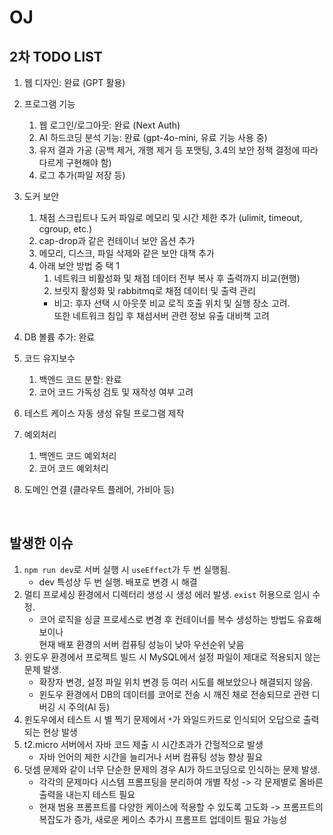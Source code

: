 # OJ

## 2차 TODO LIST

1. 웹 디자인: 완료 (GPT 활용)

2. 프로그램 기능
    1. 웹 로그인/로그아웃: 완료 (Next Auth)
    2. AI 하드코딩 분석 기능: 완료 (gpt-4o-mini, 유료 기능 사용 중)
    3. 유저 결과 가공 (공백 제거, 개행 제거 등 포맷팅, 3.4의 보안 정책 결정에 따라 다르게 구현해야 함)
    4. 로그 추가(파일 저장 등)

3. 도커 보안
    1. 채점 스크립트나 도커 파일로 메모리 및 시간 제한 추가 (ulimit, timeout, cgroup, etc.)
    2. cap-drop과 같은 컨테이너 보안 옵션 추가
    3. 메모리, 디스크, 파일 삭제와 같은 보안 대책 추가
    4. 아래 보안 방법 중 택 1
        1. 네트워크 비활성화 및 채점 데이터 전부 복사 후 출력까지 비교(현행)
        2. 브릿지 활성화 및 rabbitmq로 채점 데이터 및 출력 관리
        - 비고: 후자 선택 시 아웃풋 비교 로직 호출 위치 및 실행 장소 고려.  
          또한 네트워크 침입 후 채섬서버 관련 정보 유출 대비책 고려

4. DB 볼륨 추가: 완료

5. 코드 유지보수
    1. 백엔드 코드 분할: 완료
    2. 코어 코드 가독성 검토 및 재작성 여부 고려

6. 테스트 케이스 자동 생성 유틸 프로그램 제작

7. 예외처리
    1. 백엔드 코드 예외처리
    2. 코어 코드 예외처리

8. 도메인 연결 (클라우트 플레어, 가비아 등)
<br />

## 발생한 이슈

1. `npm run dev`로 서버 실행 시 `useEffect`가 두 번 실행됨.
    - dev 특성상 두 번 실행. 배포로 변경 시 해결
2. 멀티 프로세싱 환경에서 디렉터리 생성 시 생성 에러 발생. `exist` 허용으로 임시 수정.
    - 코어 로직을 싱글 프로세스로 변경 후 컨테이너를 복수 생성하는 방법도 유효해 보이나  
      현재 배포 환경의 서버 컴퓨팅 성능이 낮아 우선순위 낮음
3. 윈도우 환경에서 프로젝트 빌드 시 MySQL에서 설정 파일이 제대로 적용되지 않는 문제 발생.
    - 확장자 변경, 설정 파일 위치 변경 등 여러 시도를 해보았으나 해결되지 않음.
    - 윈도우 환경에서 DB의 데이터를 코어로 전송 시 깨진 채로 전송되므로 관련 디버깅 시 주의(AI 등)
4. 윈도우에서 테스트 시 별 찍기 문제에서 `*`가 와일드카드로 인식되어 오답으로 출력되는 현상 발생
5. t2.micro 서버에서 자바 코드 제출 시 시간초과가 간헐적으로 발생
    - 자바 언어의 제한 시간을 늘리거나 서버 컴퓨팅 성능 향상 필요
6. 덧셈 문제와 같이 너무 단순한 문제의 경우 AI가 하드코딩으로 인식하는 문제 발생.
    - 각각의 문제마다 시스템 프롬프팅을 분리하여 개별 작성 -> 각 문제별로 올바른 출력을 내는지 테스트 필요
    - 현재 범용 프롬프트를 다양한 케이스에 적용할 수 있도록 고도화 -> 프롬프트의 복잡도가 증가, 새로운 케이스 추가시 프롬프트 업데이트 필요 가능성 
